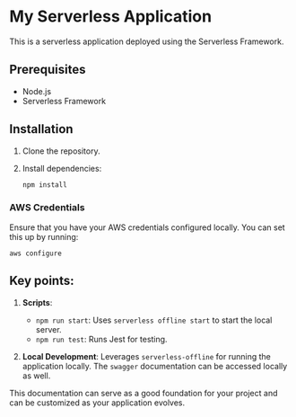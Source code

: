# My Serverless Application

This is a serverless application deployed using the Serverless Framework.

## Prerequisites

- Node.js
- Serverless Framework

## Installation

1. Clone the repository.
2. Install dependencies:

   ```bash
   npm install

### AWS Credentials

Ensure that you have your AWS credentials configured locally. You can set this up by running:

    aws configure

## Key points:

1. **Scripts**: 
    - `npm run start`: Uses `serverless offline start` to start the local server.
    - `npm run test`: Runs Jest for testing.

2. **Local Development**: Leverages `serverless-offline` for running the application locally. The `swagger` documentation can be accessed locally as well.

This documentation can serve as a good foundation for your project and can be customized as your application evolves.
